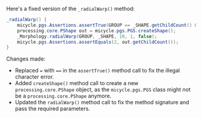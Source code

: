 Here's a fixed version of the `_radialWarp()` method:

```java
_radialWarp() {
    micycle.pgs.Assertions.assertTrue(GROUP == _SHAPE.getChildCount() && _SHAPE.getChildCount() == 2);
    processing.core.PShape out = micycle.pgs.PGS.createShape();
    _Morphology.radialWarp(GROUP, _SHAPE, 10, 1, false);
    micycle.pgs.Assertions.assertEquals(2, out.getChildCount());
}
```

Changes made:

* Replaced `=` with `==` in the `assertTrue()` method call to fix the illegal character error.
* Added `createShape()` method call to create a new `processing.core.PShape` object, as the `micycle.pgs.PGS` class might not be a `processing.core.PShape` anymore.
* Updated the `radialWarp()` method call to fix the method signature and pass the required parameters.